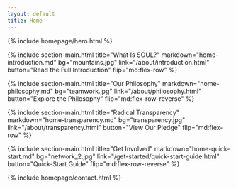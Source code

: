 ```yaml
---
layout: default
title: Home
---
```


{% include homepage/hero.html %}

{% include section-main.html
   title="What Is SOUL?"
   markdown="home-introduction.md"
   bg="mountains.jpg"
   link="/about/introduction.html"
   button="Read the Full Introduction"
   flip="md:flex-row" 
%}

{% include section-main.html
   title="Our Philosophy"
   markdown="home-philosophy.md"
   bg="teamwork.jpg"
   link="/about/philosophy.html"
   button="Explore the Philosophy"
   flip="md:flex-row-reverse" 
%}

{% include section-main.html
   title="Radical Transparency"
   markdown="home-transparency.md"
   bg="transparency.jpg"
   link="/about/transparency.html"
   button="View Our Pledge"
   flip="md:flex-row" 
%}

{% include section-main.html
   title="Get Involved"
   markdown="home-quick-start.md"
   bg="network_2.jpg"
   link="/get-started/quick-start-guide.html"
   button="Quick-Start Guide"
   flip="md:flex-row-reverse" 
%}

{% include homepage/contact.html %}

